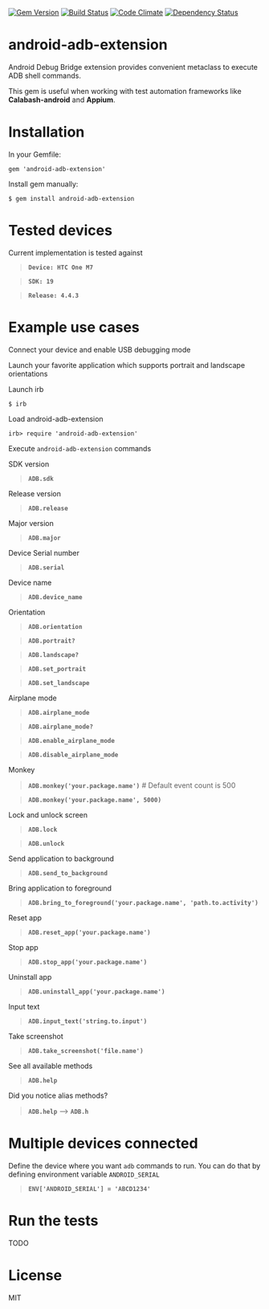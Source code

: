 [![Gem Version](https://badge.fury.io/rb/android-adb-extension.svg)](http://badge.fury.io/rb/android-adb-extension)
[![Build Status](https://travis-ci.org/JaniJegoroff/android-adb-extension.svg)](https://travis-ci.org/JaniJegoroff/android-adb-extension)
[![Code Climate](https://codeclimate.com/github/JaniJegoroff/android-adb-extension/badges/gpa.svg)](https://codeclimate.com/github/JaniJegoroff/android-adb-extension)
[![Dependency Status](https://gemnasium.com/JaniJegoroff/android-adb-extension.svg)](https://gemnasium.com/JaniJegoroff/android-adb-extension)

android-adb-extension
==========

Android Debug Bridge extension provides convenient metaclass to execute ADB shell commands.

This gem is useful when working with test automation frameworks like **Calabash-android** and **Appium**.

Installation
==========

In your Gemfile:

`gem 'android-adb-extension'`

Install gem manually:

`$ gem install android-adb-extension`

Tested devices
==========

Current implementation is tested against

> **`Device: HTC One M7`**

> **`SDK: 19`**

> **`Release: 4.4.3`**

Example use cases
==========

Connect your device and enable USB debugging mode

Launch your favorite application which supports portrait and landscape orientations

Launch irb

`$ irb`

Load android-adb-extension

`irb> require 'android-adb-extension'`

Execute `android-adb-extension` commands

SDK version

> **`ADB.sdk`**

Release version

> **`ADB.release`**

Major version

> **`ADB.major`**

Device Serial number

> **`ADB.serial`**

Device name

> **`ADB.device_name`**

Orientation

> **`ADB.orientation`**

> **`ADB.portrait?`**

> **`ADB.landscape?`**

> **`ADB.set_portrait`**

> **`ADB.set_landscape`**

Airplane mode

> **`ADB.airplane_mode`**

> **`ADB.airplane_mode?`**

> **`ADB.enable_airplane_mode`**

> **`ADB.disable_airplane_mode`**

Monkey

> **`ADB.monkey('your.package.name')`** # Default event count is 500

> **`ADB.monkey('your.package.name', 5000)`**

Lock and unlock screen

> **`ADB.lock`**

> **`ADB.unlock`**

Send application to background

> **`ADB.send_to_background`**

Bring application to foreground

> **`ADB.bring_to_foreground('your.package.name', 'path.to.activity')`**

Reset app

> **`ADB.reset_app('your.package.name')`**

Stop app

> **`ADB.stop_app('your.package.name')`**

Uninstall app

> **`ADB.uninstall_app('your.package.name')`**

Input text

> **`ADB.input_text('string.to.input')`**

Take screenshot

> **`ADB.take_screenshot('file.name')`**

See all available methods

> **`ADB.help`**

Did you notice alias methods?

> **`ADB.help`** --> **`ADB.h`**

Multiple devices connected
==========

Define the device where you want `adb` commands to run. You can do that by defining environment variable `ANDROID_SERIAL`

> **`ENV['ANDROID_SERIAL'] = 'ABCD1234'`**

Run the tests
==========

TODO

License
==========

MIT
